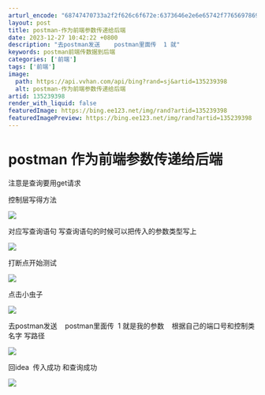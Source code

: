 ```yaml
---
arturl_encode: "68747470733a2f2f626c6f672e:6373646e2e6e65742f77656978696e5f36393438343736312f:61727469636c652f64657461696c732f313335323339333938"
layout: post
title: postman-作为前端参数传递给后端
date: 2023-12-27 10:42:22 +0800
description: "去postman发送    postman里面传  1 就"
keywords: postman前端传数据到后端
categories: ['前端']
tags: ['前端']
image:
  path: https://api.vvhan.com/api/bing?rand=sj&artid=135239398
  alt: postman-作为前端参数传递给后端
artid: 135239398
render_with_liquid: false
featuredImage: https://bing.ee123.net/img/rand?artid=135239398
featuredImagePreview: https://bing.ee123.net/img/rand?artid=135239398
---
```


# postman 作为前端参数传递给后端

注意是查询要用get请求

控制层写得方法

![](https://i-blog.csdnimg.cn/blog_migrate/39a25c4111508de7ab8a5c7ed80edb75.png)

对应写查询语句 写查询语句的时候可以把传入的参数类型写上

![](https://i-blog.csdnimg.cn/blog_migrate/45938c52110d12987a32b9645914d5a7.png)

打断点开始测试

![](https://i-blog.csdnimg.cn/blog_migrate/326363c6c77bbde5f374d66af998e960.png)

点击小虫子

![](https://i-blog.csdnimg.cn/blog_migrate/325b725e207c5135e81faace6ea7f042.png)

去postman发送    postman里面传  1 就是我的参数    根据自己的端口号和控制类名字 写路径

![](https://i-blog.csdnimg.cn/blog_migrate/f40c29fb8451d9606e6157d6df8321da.png)

回idea  传入成功 和查询成功

![](https://i-blog.csdnimg.cn/blog_migrate/b64c086a2e2c5522170077ab4a3fce14.png)